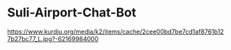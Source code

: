 # Suli-Airport-Chat-Bot




https://www.kurdiu.org/media/k2/items/cache/2cee00bd7be7cd1af8761b127b27bc77_L.jpg?-62169984000 
